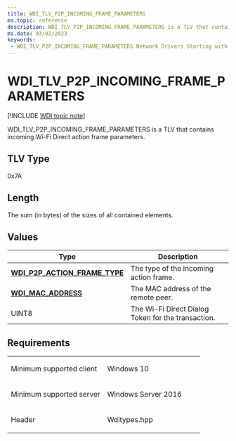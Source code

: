 ```yaml
---
title: WDI_TLV_P2P_INCOMING_FRAME_PARAMETERS
ms.topic: reference
description: WDI_TLV_P2P_INCOMING_FRAME_PARAMETERS is a TLV that contains incoming Wi-Fi Direct action frame parameters.
ms.date: 03/02/2023
keywords:
 - WDI_TLV_P2P_INCOMING_FRAME_PARAMETERS Network Drivers Starting with Windows Vista
---
```


# WDI\_TLV\_P2P\_INCOMING\_FRAME\_PARAMETERS

[!INCLUDE [WDI topic note](../includes/wdi-version-warning.md)]


WDI\_TLV\_P2P\_INCOMING\_FRAME\_PARAMETERS is a TLV that contains incoming Wi-Fi Direct action frame parameters.

## TLV Type


0x7A

## Length


The sum (in bytes) of the sizes of all contained elements.

## Values


| Type                                                                    | Description                                        |
|-------------------------------------------------------------------------|----------------------------------------------------|
| [**WDI\_P2P\_ACTION\_FRAME\_TYPE**](/windows-hardware/drivers/ddi/wditypes/ne-wditypes-_wdi_p2p_action_frame_type) | The type of the incoming action frame.             |
| [**WDI\_MAC\_ADDRESS**](/windows-hardware/drivers/ddi/dot11wdi/ns-dot11wdi-_wdi_mac_address)                       | The MAC address of the remote peer.                |
| UINT8                                                                   | The Wi-Fi Direct Dialog Token for the transaction. |

 

## Requirements

<table>
<colgroup>
<col width="50%" />
<col width="50%" />
</colgroup>
<tbody>
<tr class="odd">
<td><p>Minimum supported client</p></td>
<td><p>Windows 10</p></td>
</tr>
<tr class="even">
<td><p>Minimum supported server</p></td>
<td><p>Windows Server 2016</p></td>
</tr>
<tr class="odd">
<td><p>Header</p></td>
<td>Wditypes.hpp</td>
</tr>
</tbody>
</table>

 

